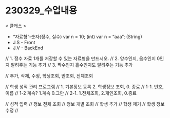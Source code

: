 # 230329_수업내용

< 클래스 >

- “자료형”-숫자(정수, 실수)
var n = 10; (int)
var n = “aaa”; (String)
- J.S - Front
- J.V - BackEnd

// 1. 정수 자료 1개를 저장할 수 있는 자료형을 만드시오.
// 2. 양수인지, 음수인지 0인지 알려주는 기능 추가
// 3. 짝수인지 홀수인지도 알려주는 기능 추가

// 추가, 삭제, 수정, 학생조회, 반조회, 전체조회

// 학생 성적 관리 프로그램
// 1. 기본정보 등록 2. 학생정보 조회, 0. 종료
// 1-1. 번호, 이름 
// 1-2 계속? 1.계속 0.그만
// 2-1. 1.전체조회, 2.개인조회, 0.종료

// 성적 입력
// 정보 전체 조회
// 정보 개별 조회
// 학생 추가
// 학생 제거
// 학생 정보 수정
// 